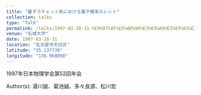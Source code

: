 ```yaml
---
title: "量子ラチェット系における量子確率カレント"
collection: talks
type: "Talk"
permalink: /talks/1997-03-28-31-%E9%87%8F%E5%AD%90%E3%83%A9%E3%83%81%E3%82%A7%E3%83%83%E3%83%88%E7%B3%BB%E3%81%AB%E3%81%8A%E3%81%91%E3%82%8B%E9%87%8F%E5%AD%90%E7%A2%BA%E7%8E%87%E3%82%AB%E3%83%AC%E3%83%B3%E3%83%88
venue: "名城大学"
date: 1997-03-28-31
location: "名古屋市天白区"
latitude: "35.137739"
longitude: "136.968098"
---
```


1997年日本物理学会第52回年会

Author(s): 湯川諭、菊池誠、多々良源、松川宏
